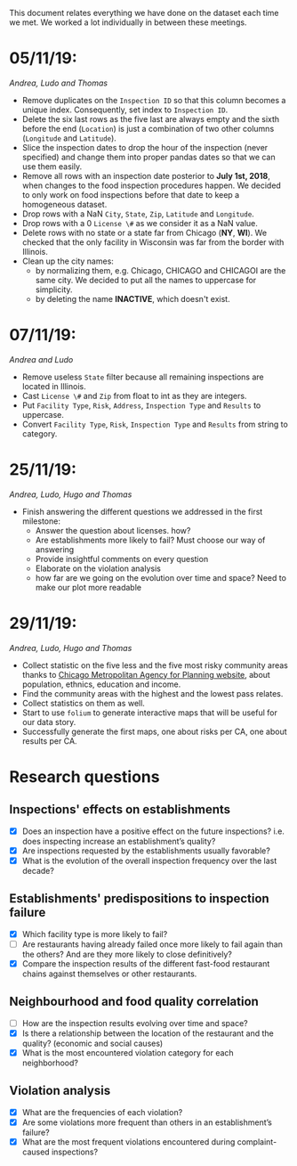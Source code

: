 This document relates everything we have done on the dataset each time we met.
We worked a lot individually in between these meetings.

# 05/11/19:
_Andrea, Ludo and Thomas_
* Remove duplicates on the `Inspection ID` so that this column becomes a unique index. Consequently, set index to `Inspection ID`.
* Delete the six last rows as the five last are always empty and the sixth before the end (`Location`) is just a combination of two other columns (`Longitude` and `Latitude`).
* Slice the inspection dates to drop the hour of the inspection (never specified) and change them into proper pandas dates so that we can use them easily.
* Remove all rows with an inspection date posterior to __July 1st, 2018__, when changes to the food inspection procedures happen. We decided to only work on food inspections before that date to keep a homogeneous dataset.
* Drop rows with a NaN `City`, `State`, `Zip`, `Latitude` and `Longitude`.
* Drop rows with a 0 `License \#` as we consider it as a NaN value.
* Delete rows with no state or a state far from Chicago (__NY__, __WI__). We checked that the only facility in Wisconsin was far from the border with Illinois.
* Clean up the city names:
  * by normalizing them, e.g. Chicago, CHICAGO and CHICAGOI are the same city. We decided to put all the names to uppercase for simplicity.
  * by deleting the name __INACTIVE__, which doesn't exist.

# 07/11/19:
_Andrea and Ludo_
* Remove useless `State` filter because all remaining inspections are located in Illinois.
* Cast `License \#` and `Zip` from float to int as they are integers.
* Put `Facility Type`, `Risk`, `Address`, `Inspection Type` and `Results` to uppercase.
* Convert `Facility Type`, `Risk`, `Inspection Type` and `Results` from string to category.

# 25/11/19:
_Andrea, Ludo, Hugo and Thomas_
* Finish answering the different questions we addressed in the first milestone:
    * Answer the question about licenses. how?
    * Are establishments more likely to fail? Must choose our way of answering
    * Provide insightful comments on every question
    * Elaborate on the violation analysis
    * how far are we going on the evolution over time and space? Need to make our plot more readable

# 29/11/19:
_Andrea, Ludo, Hugo and Thomas_
* Collect statistic on the five less and the five most risky community areas thanks to [Chicago Metropolitan Agency for Planning website](https://www.cmap.illinois.gov/data/community-snapshots), about population, ethnics, education and income.
* Find the community areas with the highest and the lowest pass relates.
* Collect statistics on them as well.
* Start to use `folium` to generate interactive maps that will be useful for our data story.
* Successfully generate the first maps, one about risks per CA, one about results per CA.

# Research questions
## Inspections' effects on establishments
- [x] Does an inspection have a positive effect on the future inspections? i.e. does inspecting increase an establishment’s quality?
- [x] Are inspections requested by the establishments usually favorable?
- [x] What is the evolution of the overall inspection frequency over the last decade?

## Establishments' predispositions to inspection failure
- [x] Which facility type is more likely to fail?
- [ ] Are restaurants having already failed once more likely to fail again than the others? And are they more likely to close definitively?
- [x] Compare the inspection results of the different fast-food restaurant chains against themselves or other restaurants.

## Neighbourhood and food quality correlation
- [ ] How are the inspection results evolving over time and space?
- [x] Is there a relationship between the location of the restaurant and the quality? (economic and social causes)
- [x] What is the most encountered violation category for each neighborhood?

## Violation analysis
- [x] What are the frequencies of each violation?
- [x] Are some violations more frequent than others in an establishment’s failure?
- [x] What are the most frequent violations encountered during complaint-caused inspections?
